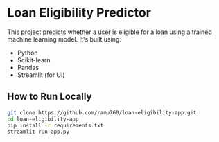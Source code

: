 # Loan Eligibility Predictor

This project predicts whether a user is eligible for a loan using a trained machine learning model. It's built using:
- Python
- Scikit-learn
- Pandas
- Streamlit (for UI)

## How to Run Locally

```bash
git clone https://github.com/ramu760/loan-eligibility-app.git
cd loan-eligibility-app
pip install -r requirements.txt
streamlit run app.py